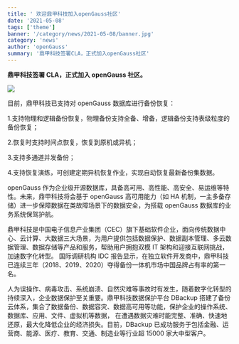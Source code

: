 ```yaml
---
title: ' 欢迎鼎甲科技加入openGauss社区'
date: '2021-05-08'
tags: ['theme']
banner: '/category/news/2021-05-08/banner.jpg'
category: 'news'
author: 'openGauss'
summary: '鼎甲科技签署CLA，正式加入openGauss社区'
---
```


**鼎甲科技签署 CLA，正式加入 openGauss 社区。**

<img src="/zh/news/2021-05-08/banner.jpg" >

目前，鼎甲科技已支持对 openGauss 数据库进行备份恢复：

1.支持物理和逻辑备份恢复，物理备份支持全备、增备，逻辑备份支持表级粒度的备份恢复；

2.恢复时支持时间点恢复，恢复到原机或异机；

3.支持多通道并发备份；

4.支持恢复演练，可创建定期异机恢复作业，实现自动恢复最新备份集数据。

openGauss 作为企业级开源数据库，具备高可用、高性能、高安全、易运维等特性。未来，鼎甲科技将会基于 openGauss 高可用能力（如 HA 机制，一主多备存储）进一步保障数据在类故障场景下的数据安全，为搭载 openGauss 数据库的业务系统保驾护航。

鼎甲科技是中国电子信息产业集团（CEC）旗下基础软件企业，面向传统数据中心、云计算、大数据三大场景，为用户提供包括数据保护、数据副本管理、多云数据管理、数据存储等产品和服务，帮助用户拥抱双模 IT 架构和迎接互联网挑战，加速数字化转型。
国际调研机构 IDC 报告显示，在独立软件开发商中，鼎甲科技已连续三年（2018、2019、2020）夺得备份一体机市场中国品牌占有率的第一名。

人为误操作、病毒攻击、系统崩溃、自然灾难等事故时有发生，随着数字化转型的持续深入，企业数据保护至关重要。鼎甲科技数据保护平台 DBackup 搭建了备份云体系，集合了数据备份、数据容灾、数据高可用等功能，保护企业的操作系统、数据库、应用、文件、虚拟机等数据，
在遭遇数据灾难时能完整、准确、快速地还原，最大化降低企业的经济损失。目前，DBackup 已成功服务于包括金融、运营商、能源、医疗、教育、交通、制造业等行业超 15000 家大中型客户。
